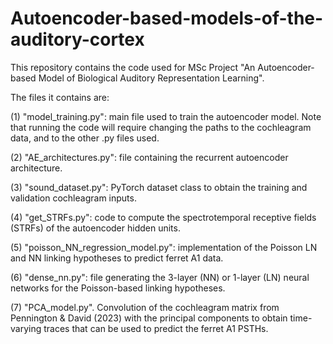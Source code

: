 # Autoencoder-based-models-of-the-auditory-cortex
This repository contains the code used for MSc Project "An Autoencoder-based Model of Biological Auditory
Representation Learning".

The files it contains are:

(1) "model_training.py": main file used to train the autoencoder model. Note that running the code will require changing the paths to the cochleagram data, and to the other .py files used. 

(2) "AE_architectures.py": file containing the recurrent autoencoder architecture. 

(3) "sound_dataset.py": PyTorch dataset class to obtain the training and validation cochleagram inputs.

(4) "get_STRFs.py": code to compute the spectrotemporal receptive fields (STRFs) of the autoencoder hidden units.

(5) "poisson_NN_regression_model.py": implementation of the Poisson LN and NN linking hypotheses to predict ferret A1 data. 

(6) "dense_nn.py": file generating the 3-layer (NN) or 1-layer (LN) neural networks for the Poisson-based linking hypotheses. 

(7) "PCA_model.py". Convolution of the cochleagram matrix from Pennington & David (2023) with the principal components to obtain time-varying traces that can be used to predict the ferret A1 PSTHs.

